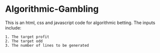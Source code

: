 # Algorithmic-Gambling
  This is an html, css and javascript code for algorithmic betting.
  The inputs include:
```
1. The target profit
2. The target odd
3. The number of lines to be generated
```
